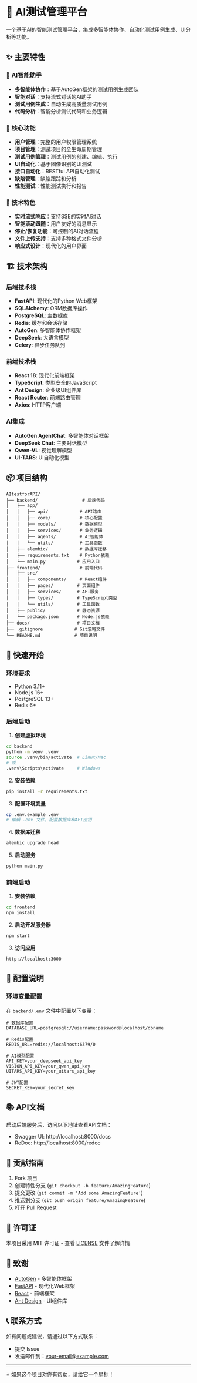 # 🤖 AI测试管理平台

一个基于AI的智能测试管理平台，集成多智能体协作、自动化测试用例生成、UI分析等功能。

## ✨ 主要特性

### 🧠 AI智能助手
- **多智能体协作**：基于AutoGen框架的测试用例生成团队
- **智能对话**：支持流式对话的AI助手
- **测试用例生成**：自动生成高质量测试用例
- **代码分析**：智能分析测试代码和业务逻辑

### 🎯 核心功能
- **用户管理**：完整的用户权限管理系统
- **项目管理**：测试项目的全生命周期管理
- **测试用例管理**：测试用例的创建、编辑、执行
- **UI自动化**：基于图像识别的UI测试
- **接口自动化**：RESTful API自动化测试
- **缺陷管理**：缺陷跟踪和分析
- **性能测试**：性能测试执行和报告

### 🚀 技术特色
- **实时流式响应**：支持SSE的实时AI对话
- **智能滚动跟随**：用户友好的消息显示
- **停止/恢复功能**：可控制的AI对话流程
- **文件上传支持**：支持多种格式文件分析
- **响应式设计**：现代化的用户界面

## 🏗️ 技术架构

### 后端技术栈
- **FastAPI**: 现代化的Python Web框架
- **SQLAlchemy**: ORM数据库操作
- **PostgreSQL**: 主数据库
- **Redis**: 缓存和会话存储
- **AutoGen**: 多智能体协作框架
- **DeepSeek**: 大语言模型
- **Celery**: 异步任务队列

### 前端技术栈
- **React 18**: 现代化前端框架
- **TypeScript**: 类型安全的JavaScript
- **Ant Design**: 企业级UI组件库
- **React Router**: 前端路由管理
- **Axios**: HTTP客户端

### AI集成
- **AutoGen AgentChat**: 多智能体对话框架
- **DeepSeek Chat**: 主要对话模型
- **Qwen-VL**: 视觉理解模型
- **UI-TARS**: UI自动化模型

## 📦 项目结构

```
AItestforAPI/
├── backend/                 # 后端代码
│   ├── app/
│   │   ├── api/            # API路由
│   │   ├── core/           # 核心配置
│   │   ├── models/         # 数据模型
│   │   ├── services/       # 业务逻辑
│   │   ├── agents/         # AI智能体
│   │   └── utils/          # 工具函数
│   ├── alembic/            # 数据库迁移
│   ├── requirements.txt    # Python依赖
│   └── main.py            # 应用入口
├── frontend/               # 前端代码
│   ├── src/
│   │   ├── components/     # React组件
│   │   ├── pages/         # 页面组件
│   │   ├── services/      # API服务
│   │   ├── types/         # TypeScript类型
│   │   └── utils/         # 工具函数
│   ├── public/            # 静态资源
│   └── package.json       # Node.js依赖
├── docs/                  # 项目文档
├── .gitignore            # Git忽略文件
└── README.md             # 项目说明
```

## 🚀 快速开始

### 环境要求
- Python 3.11+
- Node.js 16+
- PostgreSQL 13+
- Redis 6+

### 后端启动

1. **创建虚拟环境**
```bash
cd backend
python -m venv .venv
source .venv/bin/activate  # Linux/Mac
# 或
.venv\Scripts\activate     # Windows
```

2. **安装依赖**
```bash
pip install -r requirements.txt
```

3. **配置环境变量**
```bash
cp .env.example .env
# 编辑 .env 文件，配置数据库和API密钥
```

4. **数据库迁移**
```bash
alembic upgrade head
```

5. **启动服务**
```bash
python main.py
```

### 前端启动

1. **安装依赖**
```bash
cd frontend
npm install
```

2. **启动开发服务器**
```bash
npm start
```

3. **访问应用**
```
http://localhost:3000
```

## 🔧 配置说明

### 环境变量配置

在 `backend/.env` 文件中配置以下变量：

```env
# 数据库配置
DATABASE_URL=postgresql://username:password@localhost/dbname

# Redis配置
REDIS_URL=redis://localhost:6379/0

# AI模型配置
API_KEY=your_deepseek_api_key
VISION_API_KEY=your_qwen_api_key
UITARS_API_KEY=your_uitars_api_key

# JWT配置
SECRET_KEY=your_secret_key
```

## 📚 API文档

启动后端服务后，访问以下地址查看API文档：
- Swagger UI: http://localhost:8000/docs
- ReDoc: http://localhost:8000/redoc

## 🤝 贡献指南

1. Fork 项目
2. 创建特性分支 (`git checkout -b feature/AmazingFeature`)
3. 提交更改 (`git commit -m 'Add some AmazingFeature'`)
4. 推送到分支 (`git push origin feature/AmazingFeature`)
5. 打开 Pull Request

## 📄 许可证

本项目采用 MIT 许可证 - 查看 [LICENSE](LICENSE) 文件了解详情

## 🙏 致谢

- [AutoGen](https://github.com/microsoft/autogen) - 多智能体框架
- [FastAPI](https://fastapi.tiangolo.com/) - 现代化Web框架
- [React](https://reactjs.org/) - 前端框架
- [Ant Design](https://ant.design/) - UI组件库

## 📞 联系方式

如有问题或建议，请通过以下方式联系：
- 提交 Issue
- 发送邮件到：your-email@example.com

---

⭐ 如果这个项目对你有帮助，请给它一个星标！
